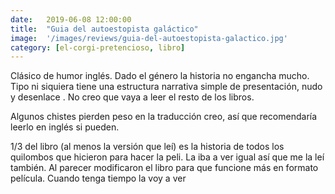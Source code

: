 ```yaml
---
date:   2019-06-08 12:00:00
title:  "Guia del autoestopista galáctico"
image:  '/images/reviews/guia-del-autoestopista-galactico.jpg'
category: [el-corgi-pretencioso, libro]
---
```

Clásico de humor inglés. Dado el género la historia no engancha mucho. Tipo ni siquiera tiene una estructura narrativa simple de presentación, nudo y desenlace . No creo que vaya a leer el resto de los libros.

Algunos chistes pierden peso en la traducción creo, así que recomendaría leerlo en inglés si pueden.

1/3 del libro (al menos la versión que leí) es la historia de todos los quilombos que hicieron para hacer la peli. La iba a ver igual así que me la leí también. Al parecer modificaron el libro para que funcione más en formato película. Cuando tenga tiempo la voy a ver 
